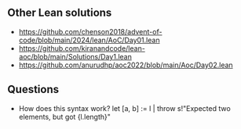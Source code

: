 ## Other Lean solutions
* https://github.com/chenson2018/advent-of-code/blob/main/2024/lean/AoC/Day01.lean
* https://github.com/kiranandcode/lean-aoc/blob/main/Solutions/Day1.lean
* https://github.com/anurudhp/aoc2022/blob/main/Aoc/Day02.lean

## Questions
* How does this syntax work?
    let [a, b] := l | throw s!"Expected two elements, but got {l.length}"

